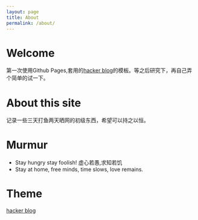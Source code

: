 ```yaml
---
layout: page
title: About
permalink: /about/
---
```


# Welcome
第一次使用Github Pages,套用的[hacker blog](http://jekyllthemes.org/themes/hacker-blog)的模板。等之后研究下，再自己弄个简单的试一下。

# About this site
记录一些三天打鱼两天晒网的初级东西，希望可以持之以恒。

# Murmur
- Stay hungry stay foolish! 虚心若愚,求知若饥
- Stay at home, free minds, time slows, love remains.

# Theme
[hacker blog](http://jekyllthemes.org/themes/hacker-blog)
